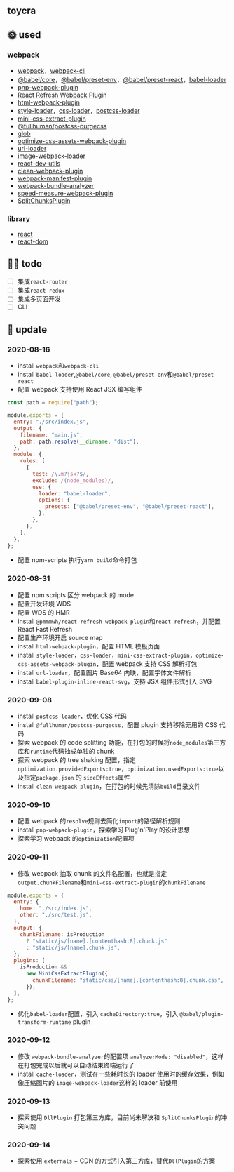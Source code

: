## toycra

## 🌞 used

### webpack

- [webpack](https://github.com/webpack/webpack)，[webpack-cli](https://github.com/webpack/webpack-cli)
- [@babel/core](https://babeljs.io/docs/en/core-packages)，[@babel/preset-env](https://babeljs.io/docs/en/babel-preset-env)，[@babel/preset-react](https://babeljs.io/docs/en/babel-preset-react)，[babel-loader](https://webpack.js.org/loaders/babel-loader/)
- [pnp-webpack-plugin](https://github.com/arcanis/pnp-webpack-plugin)
- [React Refresh Webpack Plugin](https://github.com/pmmmwh/react-refresh-webpack-plugin/#react-refresh-webpack-plugin)
- [html-webpack-plugin](https://github.com/jantimon/html-webpack-plugin)
- [style-loader](https://github.com/webpack-contrib/style-loader)，[css-loader](https://github.com/webpack-contrib/css-loader)，[postcss-loader](https://github.com/webpack-contrib/postcss-loader)
- [mini-css-extract-plugin](https://github.com/webpack-contrib/mini-css-extract-plugin)
- [@fullhuman/postcss-purgecss](https://github.com/FullHuman/purgecss/tree/master/packages/postcss-purgecss)
- [glob](https://github.com/isaacs/node-glob#readme)
- [optimize-css-assets-webpack-plugin](https://github.com/NMFR/optimize-css-assets-webpack-plugin)
- [url-loader](https://github.com/webpack-contrib/url-loader#options)
- [image-webpack-loader](https://github.com/tcoopman/image-webpack-loader#image-webpack-loader)
- [react-dev-utils](https://github.com/facebook/create-react-app/tree/master/packages/react-dev-utils)
- [clean-webpack-plugin](https://github.com/johnagan/clean-webpack-plugin)
- [webpack-manifest-plugin](https://github.com/danethurber/webpack-manifest-plugin)
- [webpack-bundle-analyzer](https://github.com/webpack-contrib/webpack-bundle-analyzer)
- [speed-measure-webpack-plugin](https://github.com/stephencookdev/speed-measure-webpack-plugin)
- [SplitChunksPlugin](https://webpack.docschina.org/plugins/split-chunks-plugin/)

### library

- [react](https://github.com/facebook/react)
- [react-dom](https://github.com/facebook/react/tree/master/packages/react-dom)

## 👊🏻 todo

- [ ] 集成`react-router`
- [ ] 集成`react-redux`
- [ ] 集成多页面开发
- [ ] CLI

## 📅 update

### 2020-08-16

- install `webpack`和`webpack-cli`
- install `babel-loader`,`@babel/core`, `@babel/preset-env`和`@babel/preset-react`
- 配置 webpack 支持使用 React JSX 编写组件

```javascript
const path = require("path");

module.exports = {
  entry: "./src/index.js",
  output: {
    filename: "main.js",
    path: path.resolve(__dirname, "dist"),
  },
  module: {
    rules: [
      {
        test: /\.m?jsx?$/,
        exclude: /(node_modules)/,
        use: {
          loader: "babel-loader",
          options: {
            presets: ["@babel/preset-env", "@babel/preset-react"],
          },
        },
      },
    ],
  },
};
```

- 配置 npm-scripts 执行`yarn build`命令打包

### 2020-08-31

- 配置 npm scripts 区分 webpack 的 mode
- 配置开发环境 WDS
- 配置 WDS 的 HMR
- install `@pmmmwh/react-refresh-webpack-plugin`和`react-refresh`，并配置 React Fast Refresh
- 配置生产环境开启 source map
- install `html-webpack-plugin`，配置 HTML 模板页面
- install `style-loader`，`css-loader`，`mini-css-extract-plugin`，`optimize-css-assets-webpack-plugin`，配置 webpack 支持 CSS 解析打包
- install `url-loader`，配置图片 Base64 内联，配置字体文件解析
- install `babel-plugin-inline-react-svg`，支持 JSX 组件形式引入 SVG

### 2020-09-08

- install `postcss-loader`，优化 CSS 代码
- install `@fullhuman/postcss-purgecss`，配置 plugin 支持移除无用的 CSS 代码
- 探索 webpack 的 code splitting 功能，在打包的时候将`node_modules`第三方库和`runtime`代码抽成单独的 chunk
- 探索 webpack 的 tree shaking 配置，指定`optimization.providedExports:true`，`optimization.usedExports:true`以及指定`package.json` 的 `sideEffects`属性
- install `clean-webpack-plugin`，在打包的时候先清除`build`目录文件

### 2020-09-10

- 配置 webpack 的`resolve`规则去简化`import`的路径解析规则
- install `pnp-webpack-plugin`，探索学习 Plug'n'Play 的设计思想
- 探索学习 webpack 的`optimization`配置项

### 2020-09-11

- 修改 webpack 抽取 chunk 的文件名配置，也就是指定`output.chunkFilename`和`mini-css-extract-plugin`的`chunkFilename`

```javascript
module.exports = {
  entry: {
    home: "./src/index.js",
    other: "./src/test.js",
  },
  output: {
    chunkFilename: isProduction
      ? "static/js/[name].[contenthash:8].chunk.js"
      : "static/js/[name].chunk.js",
  },
  plugins: [
    isProduction &&
      new MiniCssExtractPlugin({
        chunkFilename: "static/css/[name].[contenthash:8].chunk.css",
      }),
  ],
};
```

- 优化`babel-loader`配置，引入 `cacheDirectory:true`，引入 `@babel/plugin-transform-runtime` plugin

### 2020-09-12

- 修改 `webpack-bundle-analyzer`的配置项 `analyzerMode: "disabled"`，这样在打包完成以后就可以自动结束终端运行了
- install `cache-loader`，测试在一些耗时长的 loader 使用时的缓存效果，例如像压缩图片的 `image-webpack-loader`这样的 loader 前使用

### 2020-09-13

- 探索使用 `DllPlugin` 打包第三方库，目前尚未解决和 `SplitChunksPlugin`的冲突问题

### 2020-09-14

- 探索使用 `externals` + CDN 的方式引入第三方库，替代`DllPlugin`的方案
